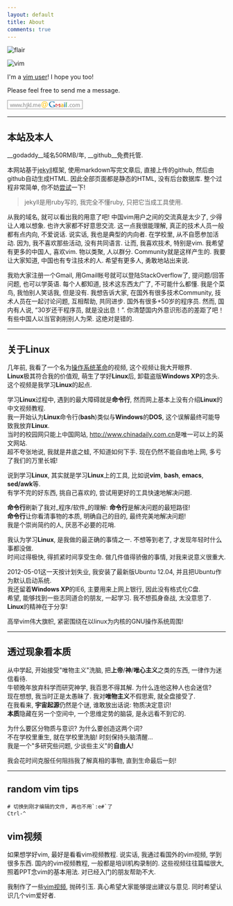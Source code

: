 ```yaml
---
layout: default
title: About
comments: true
---
```


![flair](http://stackexchange.com/users/flair/141612.png)

![vim](http://www.vim.org/images/vim.vialle.love.anim.gif)

I'm a [vim user](http://stackoverflow.com/tags/vim/topusers)! I hope you too!

Please feel free to send me a message.

![gmail](/img/gmail.png)

----

## 本站及本人
__godaddy__域名50RMB/年, __github__免费托管.  

本网站基于[jekyll][1]框架,
使用markdown写完文章后, 直接上传的github, 然后由github自动生成HTML.
因此全部页面都是静态的HTML, 没有后台数据库.
整个过程非常简单, 你不妨[尝试][1]一下!

> jekyll是用ruby写的, 我完全不懂ruby, 只把它当成工具使用.

从我的域名, 就可以看出我的用意了吧! 中国vim用户之间的交流真是太少了,  少得让人难以想象. 
也许大家都不好意思交流. 这一点我很能理解, 真正的技术人员一般都有点内向, 不爱说话. 
说实话,  我也是典型的内向者. 在学校里, 从不自愿参加活动. 因为, 我不喜欢那些活动, 没有共同语言. 
让而, 我喜欢技术, 特别是vim. 我希望有更多的中国人, 喜欢vim. 物以类聚, 人以群分. Community就是这样产生的. 
我要让大家知道,  中国也有专注技术的人. 希望有更多人, 勇敢地站出来说.

我劝大家注册一个Gmail, 用Gmail帐号就可以登陆StackOverflow了, 提问题/回答问题, 也可以学英语. 
每个人都知道, 技术这东西太广了, 不可能什么都懂. 我是个菜鸟, 我怕别人笑话我, 但是没有.
我想告诉大家, 在国外有很多技术Community, 技术人员在一起讨论问题, 互相帮助, 共同进步. 
国外有很多+50岁的程序员. 然而, 国内有人说, “30岁还干程序员, 就是没出息！”. 
你清楚国内外意识形态的差距了吧！有些中国人以当官剥削别人为荣. 这绝对是错的. 

----

## 关于**Linux**
几年前, 我看了一个名为[操作系统革命][2]的视频, 这个视频让我大开眼界.  
**Linux**极其符合我的价值观, 萌生了学好**Linux**后, 卸载盗版**Windows XP**的念头.  
这个视频是我学习**Linux**的起点.

学习**Linux**过程中, 遇到的最大障碍就是**命令行**, 然而网上基本上没有介绍**Linux**的中文视频教程.  
我一开始认为**Linux**命令行(**bash**)类似与**Windows**的**DOS**, 这个误解最终可能导致我放弃**Linux**.  
当时的校园网只能上中国网站, <http://www.chinadaily.com.cn>是唯一可以上的英文网站.  
超不夸张地说, 我就是井底之蛙, 不知道如何下手. 现在仍然不能自由地上网, 多亏了我们的万里长城!

说到学习**Linux**, 其实就是学习**Linux**上的工具, 比如说**vim**, **bash**, **emacs**, **sed/awk**等.  
有学不完的好东西, 挑自己喜欢的, 尝试用更好的工具快速地解决问题.  

**命令行**刷新了我对_程序/软件_的理解: **命令行**是解决问题的最短路径!  
**命令行**让你看清事物的本质, 明确自己的目的, 最终完美地解决问题!  
我是个崇尚简约的人, 厌恶不必要的花哨.

我认为学习**Linux**, 是我做的最正确的事情之一. 不想等到老了, 才发现年轻时什么事都没做.  
时间过得极快, 得抓紧时间享受生命. 做几件值得骄傲的事情, 对我来说意义很重大.

2012-05-01这一天按计划失业, 我安装了最新版Ubuntu 12.04, 并且把Ubuntu作为默认启动系统.  
我还留着**Windows XP**的IE6, 主要用来上网上银行, 因此没有格式化C盘.  
希望, 能够找到一些志同道合的朋友, 一起学习. 我不想孤身奋战, 太没意思了.  
**Linux**的精神在于分享!

高举vim伟大旗帜, 紧密围绕在以linux为内核的GNU操作系统周围!

----

## 透过现象看本质
从中学起, 开始接受"唯物主义"洗脑, 把**上帝**/**神**/**唯心主义**之类的东西, 一律作为迷信看待.  
牛顿晚年放弃科学而研究神学, 我百思不得其解. 为什么连他这种人也会迷信?  
现在想想, 我当时正是太愚昧了. 我对**唯物主义**不假思索, 就全盘接受了.  
在我看来, **宇宙起源**仍然是个谜, 谁敢放出话说: 物质决定意识!  
**本质**隐藏在另一个空间中, 一个思维定势的脑袋, 是永远看不到它的.  

为什么要区分物质与意识? 为什么要创造这两个词?   
不在学校里重生, 就在学校里洗脑! 时刻保持头脑清醒...  
我是一个"多研究些问题, 少谈些主义"的**自由人**!

我会花时间克服任何阻挡我了解真相的事物, 直到生命最后一刻!

----

## random vim tips

    # 切换到刚才编辑的文件, 再也不用`:e#`了
    Ctrl-^

## vim视频

如果想学好vim, 最好是看看vim视频教程.
说实话, 我通过看国外的vim视频, 学到很多东西.
国内的vim视频教程, 一般都是培训机构录制的.
这些视频往往篇幅很大, 照着PPT念vim的基本用法.
对已经入门的朋友帮助不大.

我制作了一些[vim视频][3], 抛砖引玉.
真心希望大家能够提出建议与意见.
同时希望认识几个vim爱好者.


[1]: http://hjkl.me/git/2012/05/29/git-jekyll-blogging.html
[2]: http://www.tudou.com/programs/view/Nbz3C92uFuQ/
[3]: http://hjkl.me/vim/2012/06/14/vim-plugin.html

